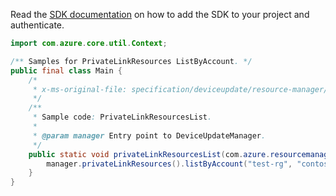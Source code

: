 Read the [SDK documentation](https://github.com/Azure/azure-sdk-for-java/blob/azure-resourcemanager-deviceupdate_1.0.0-beta.1/sdk/deviceupdate/azure-resourcemanager-deviceupdate/README.md) on how to add the SDK to your project and authenticate.

```java
import com.azure.core.util.Context;

/** Samples for PrivateLinkResources ListByAccount. */
public final class Main {
    /*
     * x-ms-original-file: specification/deviceupdate/resource-manager/Microsoft.DeviceUpdate/preview/2022-04-01-preview/examples/PrivateLinkResources/PrivateLinkResources_ListByAccount.json
     */
    /**
     * Sample code: PrivateLinkResourcesList.
     *
     * @param manager Entry point to DeviceUpdateManager.
     */
    public static void privateLinkResourcesList(com.azure.resourcemanager.deviceupdate.DeviceUpdateManager manager) {
        manager.privateLinkResources().listByAccount("test-rg", "contoso", Context.NONE);
    }
}
```
